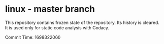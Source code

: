 # linux - master branch

This repository contains frozen state of the repository.
Its history is cleared. It is used only for static code
analysis with Codacy.

Commit Time: 1698322060